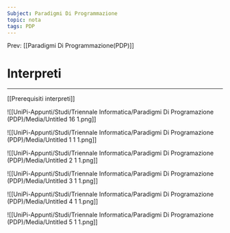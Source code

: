 ```yaml
---
Subject: Paradigmi Di Programmazione
topic: nota
tags: PDP
---
```


Prev: [[Paradigmi Di Programmazione(PDP)]]

# Interpreti
---
[[Prerequisiti interpreti]]

![[UniPi-Appunti/Studi/Triennale Informatica/Paradigmi Di Programazione (PDP)/Media/Untitled 16 1.png]]

![[UniPi-Appunti/Studi/Triennale Informatica/Paradigmi Di Programazione (PDP)/Media/Untitled 1 1 1.png]]

![[UniPi-Appunti/Studi/Triennale Informatica/Paradigmi Di Programazione (PDP)/Media/Untitled 2 1 1.png]]

![[UniPi-Appunti/Studi/Triennale Informatica/Paradigmi Di Programazione (PDP)/Media/Untitled 3 1 1.png]]

![[UniPi-Appunti/Studi/Triennale Informatica/Paradigmi Di Programazione (PDP)/Media/Untitled 4 1 1.png]]

![[UniPi-Appunti/Studi/Triennale Informatica/Paradigmi Di Programazione (PDP)/Media/Untitled 5 1 1.png]]
